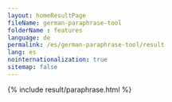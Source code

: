 ```yaml
---
layout: homeResultPage
fileName: german-paraphrase-tool
folderName : features
language: de
permalink: /es/german-paraphrase-tool/result
lang: es
nointernationalization: true
sitemap: false
---
```

{% include result/paraphrase.html %}

<script src="/js/result/paraprashing.js" data-foldername="{{page.folderName}}" data-lang="{{page.lang}}"></script>